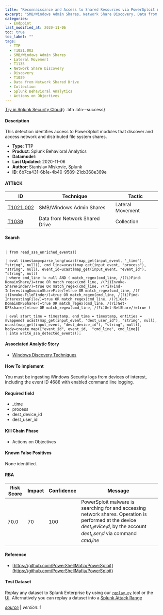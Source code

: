 ```yaml
---
title: "Reconnaissance and Access to Shared Resources via PowerSploit modules"
excerpt: "SMB/Windows Admin Shares, Network Share Discovery, Data from Network Shared Drive"
categories:
  - Endpoint
last_modified_at: 2020-11-06
toc: true
toc_label: ""
tags:
  - TTP
  - T1021.002
  - SMB/Windows Admin Shares
  - Lateral Movement
  - T1135
  - Network Share Discovery
  - Discovery
  - T1039
  - Data from Network Shared Drive
  - Collection
  - Splunk Behavioral Analytics
  - Actions on Objectives
---
```




[Try in Splunk Security Cloud](https://www.splunk.com/en_us/cyber-security.html){: .btn .btn--success}

#### Description

This detection identifies access to PowerSploit modules that discover and access network and distributed file system shares.

- **Type**: TTP
- **Product**: Splunk Behavioral Analytics
- **Datamodel**: 
- **Last Updated**: 2020-11-06
- **Author**: Stanislav Miskovic, Splunk
- **ID**: 6b7ca431-6b1e-4b40-9589-21cb368e369e


#### ATT&CK

| ID          | Technique   | Tactic         |
| ----------- | ----------- | -------------- |
| [T1021.002](https://attack.mitre.org/techniques/T1021/002/) | SMB/Windows Admin Shares | Lateral Movement || [T1135](https://attack.mitre.org/techniques/T1135/) | Network Share Discovery | Discovery |
| [T1039](https://attack.mitre.org/techniques/T1039/) | Data from Network Shared Drive | Collection |



#### Search

```

| from read_ssa_enriched_events()

| eval timestamp=parse_long(ucast(map_get(input_event, "_time"), "string", null)), cmd_line=ucast(map_get(input_event, "process"), "string", null), event_id=ucast(map_get(input_event, "event_id"), "string", null) 
| where cmd_line != null AND ( match_regex(cmd_line, /(?i)Find-DomainShare/)=true OR match_regex(cmd_line, /(?i)Invoke-ShareFinder/)=true OR match_regex(cmd_line, /(?i)Find-InterestingDomainShareFile/)=true OR match_regex(cmd_line, /(?i)Invoke-FileFinder/)=true OR match_regex(cmd_line, /(?i)Find-InterestingFile/)=true OR match_regex(cmd_line, /(?i)Get-DomainDFSShare/)=true OR match_regex(cmd_line, /(?i)Get-DFSshare/)=true OR match_regex(cmd_line, /(?i)Get-NetShare/)=true )

| eval start_time = timestamp, end_time = timestamp, entities = mvappend( ucast(map_get(input_event, "dest_user_id"), "string", null), ucast(map_get(input_event, "dest_device_id"), "string", null)), body=create_map(["event_id", event_id,  "cmd_line", cmd_line]) 
| into write_ssa_detected_events();
```

#### Associated Analytic Story
* [Windows Discovery Techniques](/stories/windows_discovery_techniques)


#### How To Implement
You must be ingesting Windows Security logs from devices of interest, including the event ID 4688 with enabled command line logging.

#### Required field
* _time
* process
* dest_device_id
* dest_user_id


#### Kill Chain Phase
* Actions on Objectives


#### Known False Positives
None identified.



#### RBA

| Risk Score  | Impact      | Confidence   | Message      |
| ----------- | ----------- |--------------|--------------|
| 70.0 | 70 | 100 | PowerSploit malware is searching for and accessing network shares. Operation is performed at the device $dest_device_id$, by the account $dest_user_id$ via command $cmd_line$ |



#### Reference

* [https://github.com/PowerShellMafia/PowerSploit](https://github.com/PowerShellMafia/PowerSploit)



#### Test Dataset
Replay any dataset to Splunk Enterprise by using our [`replay.py`](https://github.com/splunk/attack_data#using-replaypy) tool or the [UI](https://github.com/splunk/attack_data#using-ui).
Alternatively you can replay a dataset into a [Splunk Attack Range](https://github.com/splunk/attack_range#replay-dumps-into-attack-range-splunk-server)




[*source*](https://github.com/splunk/security_content/tree/develop/detections/endpoint/reconnaissance_and_access_to_shared_resources_via_powersploit_modules.yml) \| *version*: **1**
